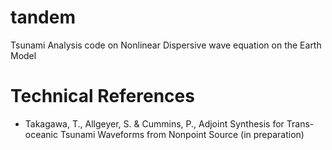 # tandem
Tsunami Analysis code on Nonlinear Dispersive wave equation on the Earth Model

# Technical References
- Takagawa, T., Allgeyer, S. & Cummins, P., Adjoint Synthesis for Trans-oceanic Tsunami Waveforms from Nonpoint Source (in preparation) 
